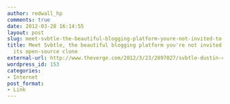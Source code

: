 ```yaml
---
author: redwall_hp
comments: true
date: 2012-03-28 16:14:55
layout: post
slug: meet-svbtle-the-beautiful-blogging-platform-youre-not-invited-to-and-obtvse-its-open-source-clone
title: Meet Svbtle, the beautiful blogging platform you're not invited to, and Obtvse,
  its open-source clone
external-url: http://www.theverge.com/2012/3/23/2897027/svbtle-dustin-curtis-obtvse-clone-open-source
wordpress_id: 153
categories:
- Internet
post_format:
- Link
---
```

